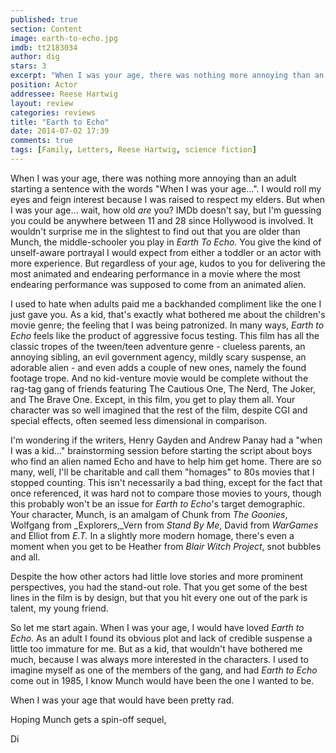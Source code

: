```yaml
---
published: true
section: Content
image: earth-to-echo.jpg
imdb: tt2183034
author: dig
stars: 3
excerpt: "When I was your age, there was nothing more annoying than an adult starting a sentence with the words \"When I was your age\"."
position: Actor
addressee: Reese Hartwig
layout: review
categories: reviews
title: "Earth to Echo"
date: 2014-07-02 17:39
comments: true
tags: [Family, Letters, Reese Hartwig, science fiction]
---
```

When I was your age, there was nothing more annoying than an adult starting a sentence with the words "When I was your age…". I would roll my eyes and feign interest because I was raised to respect my elders. But when I was your age… wait, how old _are_ you? IMDb doesn't say, but I'm guessing you could be anywhere between 11 and 28 since Hollywood is involved. It wouldn't surprise me in the slightest to find out that you are older than Munch, the middle-schooler you play in _Earth To Echo._ You give the kind of unself-aware portrayal I would expect from either a toddler or an actor with more experience. But regardless of your age, kudos to you for delivering the most animated and endearing performance in a movie where the most endearing performance was supposed to come from an animated alien. 

I used to hate when adults paid me a backhanded compliment like the one I just gave you. As a kid, that's exactly what bothered me about the children's movie genre; the feeling that I was being patronized. In many ways, _Earth to Echo_ feels like the product of aggressive focus testing. This film has all the classic tropes of the tween/teen adventure genre - clueless parents, an annoying sibling, an evil government agency, mildly scary suspense, an adorable alien - and even adds a couple of new ones, namely the found footage trope. And no kid-venture movie would be complete without the rag-tag gang of friends featuring The Cautious One, The Nerd, The Joker, and The Brave One. Except, in this film, you get to play them all. Your character was so well imagined that the rest of the film, despite CGI and special effects, often seemed less dimensional in comparison.

I'm wondering if the writers, Henry Gayden and Andrew Panay had a "when I was a kid…" brainstorming session before starting the script about boys who find an alien named Echo and have to help him get home. There are so many, well, I'll be charitable and call them "homages" to 80s movies that I stopped counting. This isn't necessarily a bad thing, except for the fact that once referenced, it was hard not to compare those movies to yours, though this probably won't be an issue for _Earth to Echo_'s target demographic. Your character, Munch, is an amalgam of Chunk from _The Goonies_, Wolfgang from _Explorers,_Vern from _Stand By Me_, David from _WarGames_ and Elliot from _E.T._ In a slightly more modern homage, there's even a moment when you get to be Heather from _Blair Witch Project_, snot bubbles and all. 

Despite the how other actors had little love stories and more prominent perspectives, you had the stand-out role. That you get some of the best lines in the film is by design, but that you hit every one out of the park is talent, my young friend. 

So let me start again. When I was your age, I would have loved _Earth to Echo_. As an adult I found its obvious plot and lack of credible suspense a little too immature for me. But as a kid, that wouldn't have bothered me much, because I was always more interested in the characters. I used to  imagine myself as one of the members of the gang, and had _Earth to Echo_ come out in 1985, I know Munch would have been the one I wanted to be. 

When I was your age that would have been pretty rad.

Hoping Munch gets a spin-off sequel,

Di
